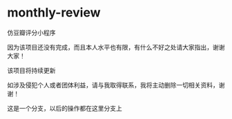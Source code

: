 # monthly-review
仿豆瓣评分小程序  

因为该项目还没有完成，而且本人水平也有限，有什么不好之处请大家指出，谢谢大家！  

该项目将持续更新

如涉及侵犯个人或者团体利益，请与我取得联系，我将主动删除一切相关资料，谢谢！

这是一个分支，以后的操作都在这里分支上
